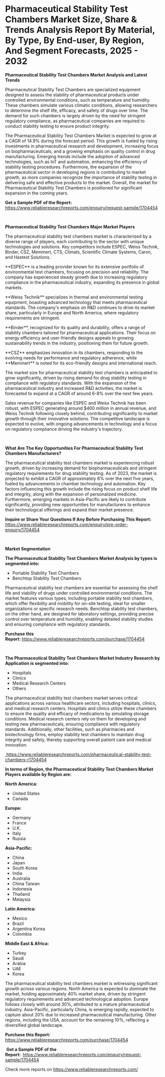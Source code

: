 <p><h1>Pharmaceutical Stability Test Chambers Market Size, Share & Trends Analysis Report By Material, By Type, By End-user, By Region, And Segment Forecasts, 2025 - 2032</h1></p><p><strong>Pharmaceutical Stability Test Chambers Market Analysis and Latest Trends</strong></p>
<p><p>Pharmaceutical Stability Test Chambers are specialized equipment designed to assess the stability of pharmaceutical products under controlled environmental conditions, such as temperature and humidity. These chambers simulate various climatic conditions, allowing researchers to determine the shelf life, efficacy, and safety of drugs over time. The demand for such chambers is largely driven by the need for stringent regulatory compliance, as pharmaceutical companies are required to conduct stability testing to ensure product integrity.</p><p>The Pharmaceutical Stability Test Chambers Market is expected to grow at a CAGR of 14.9% during the forecast period. This growth is fueled by rising investments in pharmaceutical research and development, increasing focus on biopharmaceuticals, and a growing emphasis on quality control in drug manufacturing. Emerging trends include the adoption of advanced technologies, such as IoT and automation, enhancing the efficiency of stability testing procedures. Furthermore, the expansion of the pharmaceutical sector in developing regions is contributing to market growth, as more companies recognize the importance of stability testing in delivering safe and effective products to the market. Overall, the market for Pharmaceutical Stability Test Chambers is positioned for significant expansion in the coming years.</p></p>
<p><strong>Get a Sample PDF of the Report:&nbsp;</strong> <a href="https://www.reliableresearchreports.com/enquiry/request-sample/1704454?utm_campaign=2771&utm_medium=2&utm_source=Github&utm_content=ia&utm_term=05032025&utm_id=pharmaceutical-stability-test-chambers">https://www.reliableresearchreports.com/enquiry/request-sample/1704454</a></p>
<p>&nbsp;</p>
<p><strong>Pharmaceutical Stability Test Chambers Major Market Players</strong></p>
<p><p>The pharmaceutical stability test chambers market is characterized by a diverse range of players, each contributing to the sector with unique technologies and solutions. Key competitors include ESPEC, Weiss Technik, Binder, CSZ, Memmert, CTS, Climats, Scientific Climate Systems, Caron, and Hastest Solutions.</p><p>**ESPEC** is a leading provider known for its extensive portfolio of environmental test chambers, focusing on precision and reliability. The company has experienced steady growth due to increasing regulatory compliance in the pharmaceutical industry, expanding its presence in global markets. </p><p>**Weiss Technik** specializes in thermal and environmental testing equipment, boasting advanced technology that meets pharmaceutical standards. The company's emphasis on R&D continues to drive its market share, particularly in Europe and North America, where regulatory requirements are stringent.</p><p>**Binder**, recognized for its quality and durability, offers a range of stability chambers tailored for pharmaceutical applications. Their focus on energy efficiency and user-friendly designs appeals to growing sustainability trends in the industry, positioning them for future growth.</p><p>**CSZ** emphasizes innovation in its chambers, responding to the evolving needs for performance and regulatory adherence, while **Memmert** is noted for its eco-friendly designs and international reach.</p><p>The market size for pharmaceutical stability test chambers is anticipated to grow significantly, driven by rising demand for drug stability testing in compliance with regulatory standards. With the expansion of the pharmaceutical industry and increased R&D activities, the market is forecasted to expand at a CAGR of around 6-8% over the next few years.</p><p>Sales revenue for companies like ESPEC and Weiss Technik has been robust, with ESPEC generating around $400 million in annual revenue, and Weiss Technik following closely behind, contributing significantly to market growth through their innovative solutions. The competitive landscape is expected to evolve, with ongoing advancements in technology and a focus on regulatory compliance driving the industry's trajectory.</p></p>
<p>&nbsp;</p>
<p><strong>What Are The Key Opportunities For Pharmaceutical Stability Test Chambers Manufacturers?</strong></p>
<p><p>The pharmaceutical stability test chambers market is experiencing robust growth, driven by increasing demand for biopharmaceuticals and stringent regulatory requirements for drug stability testing. As of 2023, the market is projected to exhibit a CAGR of approximately 6% over the next five years, fueled by advancements in chamber technology and automation. Key factors influencing this growth include the rising focus on product shelf life and integrity, along with the expansion of personalized medicine. Furthermore, emerging markets in Asia-Pacific are likely to contribute significantly, providing new opportunities for manufacturers to enhance their technological offerings and expand their market presence.</p></p>
<p><strong>Inquire or Share Your Questions If Any Before Purchasing This Report:</strong> <a href="https://www.reliableresearchreports.com/enquiry/pre-order-enquiry/1704454?utm_campaign=2771&utm_medium=2&utm_source=Github&utm_content=ia&utm_term=05032025&utm_id=pharmaceutical-stability-test-chambers">https://www.reliableresearchreports.com/enquiry/pre-order-enquiry/1704454</a></p>
<p>&nbsp;</p>
<p><strong>Market Segmentation</strong></p>
<p><strong>The Pharmaceutical Stability Test Chambers Market Analysis by types is segmented into:</strong></p>
<p><ul><li>Portable Stability Test Chambers</li><li>Benchtop Stability Test Chambers</li></ul></p>
<p><p>Pharmaceutical stability test chambers are essential for assessing the shelf life and viability of drugs under controlled environmental conditions. The market features various types, including portable stability test chambers, which offer flexibility and mobility for on-site testing, ideal for smaller organizations or specific research needs. Benchtop stability test chambers, on the other hand, are designed for laboratory settings, providing precise control over temperature and humidity, enabling detailed stability studies and ensuring compliance with regulatory standards.</p></p>
<p><strong>Purchase this Report:&nbsp;</strong><a href="https://www.reliableresearchreports.com/purchase/1704454?utm_campaign=2771&utm_medium=2&utm_source=Github&utm_content=ia&utm_term=05032025&utm_id=pharmaceutical-stability-test-chambers">https://www.reliableresearchreports.com/purchase/1704454</a></p>
<p>&nbsp;</p>
<p><strong>The Pharmaceutical Stability Test Chambers Market Industry Research by Application is segmented into:</strong></p>
<p><ul><li>Hospitals</li><li>Clinics</li><li>Medical Research Centers</li><li>Others</li></ul></p>
<p><p>The pharmaceutical stability test chambers market serves critical applications across various healthcare sectors, including hospitals, clinics, and medical research centers. Hospitals and clinics utilize these chambers to ensure the quality and efficacy of medications by simulating storage conditions. Medical research centers rely on them for developing and testing new pharmaceuticals, ensuring compliance with regulatory standards. Additionally, other facilities, such as pharmacies and biotechnology firms, employ stability test chambers to maintain drug integrity and safety, thereby supporting overall patient care and medical innovation.</p></p>
<p><a href="https://www.reliableresearchreports.com/pharmaceutical-stability-test-chambers-r1704454?utm_campaign=2771&utm_medium=2&utm_source=Github&utm_content=ia&utm_term=05032025&utm_id=pharmaceutical-stability-test-chambers">&nbsp;https://www.reliableresearchreports.com/pharmaceutical-stability-test-chambers-r1704454</a></p>
<p><strong>In terms of Region, the Pharmaceutical Stability Test Chambers Market Players available by Region are:</strong></p>
<p>
    <p> <strong> North America: </strong>
        <ul>
            <li>United States</li>
            <li>Canada</li>
        </ul>
        </p> 
    <p> <strong> Europe: </strong>
        <ul>
            <li>Germany</li>
            <li>France</li>
            <li>U.K.</li>
            <li>Italy</li>
            <li>Russia</li>
        </ul>
        </p> 
    <p> <strong> Asia-Pacific: </strong>
        <ul>
            <li>China</li>
            <li>Japan</li>
            <li>South Korea</li>
            <li>India</li>
            <li>Australia</li>
            <li>China Taiwan</li>
            <li>Indonesia</li>
            <li>Thailand</li>
            <li>Malaysia</li>
        </ul>
        </p> 
    <p> <strong> Latin America: </strong>
        <ul>
            <li>Mexico</li>
            <li>Brazil</li>
            <li>Argentina Korea</li>
            <li>Colombia</li>
        </ul>
        </p> 
    <p> <strong> Middle East & Africa: </strong>
        <ul>
            <li>Turkey</li>
            <li>Saudi</li>
            <li>Arabia</li>
            <li>UAE</li>
            <li>Korea</li>
        </ul>
    </p>
    </p>
<p><p>The pharmaceutical stability test chambers market is witnessing significant growth across various regions. North America is expected to dominate the market, holding approximately 40% market share, driven by stringent regulatory requirements and advanced technological adoption. Europe follows closely with around 30%, attributed to a mature pharmaceutical industry. Asia-Pacific, particularly China, is emerging rapidly, expected to capture about 20% due to increased pharmaceutical manufacturing. Other regions, including the USA, account for the remaining 10%, reflecting a diversified global landscape.</p></p>
<p><strong>Purchase this Report: </strong><a href="https://www.reliableresearchreports.com/purchase/1704454?utm_campaign=2771&utm_medium=2&utm_source=Github&utm_content=ia&utm_term=05032025&utm_id=pharmaceutical-stability-test-chambers">https://www.reliableresearchreports.com/purchase/1704454</a></p>
<p>&nbsp;<strong>Get a Sample PDF of the Report:&nbsp;&nbsp;</strong><a href="https://www.reliableresearchreports.com/enquiry/request-sample/1704454?utm_campaign=2771&utm_medium=2&utm_source=Github&utm_content=ia&utm_term=05032025&utm_id=pharmaceutical-stability-test-chambers">https://www.reliableresearchreports.com/enquiry/request-sample/1704454</a></p>
<p><strong></strong></p>
<p>Check more reports on <a href="https://www.reliableresearchreports.com/?utm_campaign=2771&utm_medium=2&utm_source=Github&utm_content=ia&utm_term=05032025&utm_id=pharmaceutical-stability-test-chambers">https://www.reliableresearchreports.com/</a></p>